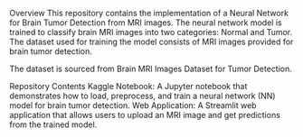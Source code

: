 Overview
This repository contains the implementation of a Neural Network for Brain Tumor Detection from MRI images. The neural network model is trained to classify brain MRI images into two categories: Normal and Tumor. The dataset used for training the model consists of MRI images provided for brain tumor detection.

The dataset is sourced from Brain MRI Images Dataset for Tumor Detection.

Repository Contents
Kaggle Notebook: A Jupyter notebook that demonstrates how to load, preprocess, and train a neural network (NN) model for brain tumor detection.
Web Application: A Streamlit web application that allows users to upload an MRI image and get predictions from the trained model.
